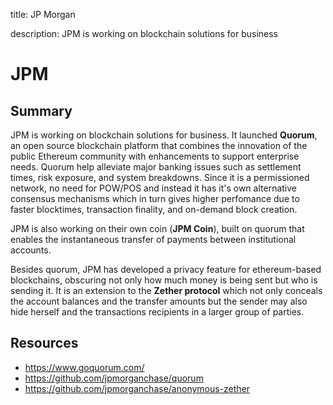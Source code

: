 title: JP Morgan

description: JPM is working on blockchain solutions for business

# JPM

## Summary
JPM is working on blockchain solutions for business. It launched **Quorum**, an open source blockchain platform that combines the innovation of the public Ethereum community with enhancements to support enterprise needs. Quorum help alleviate major banking issues such as settlement times, risk exposure, and system breakdowns. Since it is a permissioned network, no need for POW/POS and instead it has it's own alternative consensus mechanisms which in turn gives higher perfomance due to faster blocktimes, transaction finality, and on-demand block creation.<br/>

JPM is also working on their own coin (**JPM Coin**), built on quorum that enables the instantaneous transfer of payments between institutional accounts.

Besides quorum, JPM has developed a privacy feature for ethereum-based blockchains, obscuring not only how much money is being sent but who is sending it.
It is an extension to the **Zether protocol** which not only conceals the account balances and the transfer amounts but the sender may also hide herself and the 
transactions recipients in a larger group of parties.

## Resources

* https://www.goquorum.com/
* https://github.com/jpmorganchase/quorum
* https://github.com/jpmorganchase/anonymous-zether
